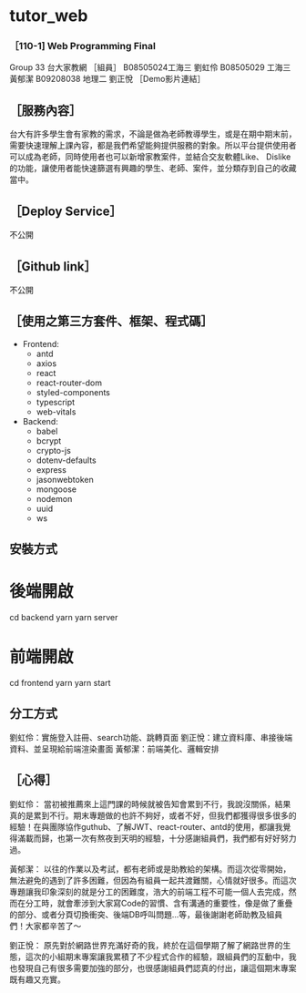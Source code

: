 # tutor_web

### ［110-1] Web Programming Final
Group 33 台大家教網
［組員］
B08505024工海三 劉虹伶
B08505029 工海三 黃郁潔
B09208038 地理二 劉正悅
［Demo影片連結］


## ［服務內容］
台大有許多學生會有家教的需求，不論是做為老師教導學生，或是在期中期末前，需要快速理解上課內容，都是我們希望能夠提供服務的對象。所以平台提供使用者可以成為老師，同時使用者也可以新增家教案件，並結合交友軟體Like、 Dislike的功能，讓使用者能快速篩選有興趣的學生、老師、案件，並分類存到自己的收藏當中。

## ［Deploy Service］
不公開
## ［Github link］
不公開

## ［使用之第三方套件、框架、程式碼］
- Frontend:
    - antd
    - axios
    - react
    - react-router-dom
    - styled-components
    - typescript
    - web-vitals
- Backend:
    - babel
    - bcrypt
    - crypto-js
    - dotenv-defaults
    - express
    - jasonwebtoken
    - mongoose
    - nodemon
    - uuid
    - ws

##  安裝方式

# 後端開啟
cd backend 
yarn
yarn server

# 前端開啟
cd frontend 
yarn
yarn start

## 分工方式

劉虹伶：實施登入註冊、search功能、跳轉頁面
劉正悅：建立資料庫、串接後端資料、並呈現給前端渲染畫面
黃郁潔：前端美化、邏輯安排


## ［心得］
 
劉虹伶：
當初被推薦來上這門課的時候就被告知會累到不行，我說沒關係，結果真的是累到不行。期末專題做的也許不夠好，或者不好，但我們都獲得很多很多的經驗！在與團隊協作guthub、了解JWT、react-router、antd的使用，都讓我覺得滿載而歸，也第一次有熬夜到天明的經驗，十分感謝組員們，我們都有好好努力過。

黃郁潔：
以往的作業以及考試，都有老師或是助教給的架構。而這次從零開始，無法避免的遇到了許多困難，但因為有組員一起共渡難關，心情就好很多。而這次專題讓我印象深刻的就是分工的困難度，浩大的前端工程不可能一個人去完成，然而在分工時，就會牽涉到大家寫Code的習慣、含有溝通的重要性，像是做了重疊的部分、或者分頁切換衝突、後端DB呼叫問題…等，最後謝謝老師助教及組員們！大家都辛苦了～

劉正悅：
原先對於網路世界充滿好奇的我，終於在這個學期了解了網路世界的生態，這次的小組期末專案讓我累積了不少程式合作的經驗，跟組員們的互動中，我也發現自己有很多需要加強的部分，也很感謝組員們認真的付出，讓這個期末專案既有趣又充實。